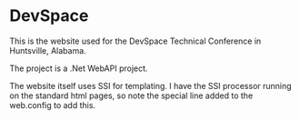 # DevSpace
This is the website used for the DevSpace Technical Conference in Huntsville, Alabama.

The project is a .Net WebAPI project.

The website itself uses SSI for templating. I have the SSI processor running on the standard html pages, so note the special line added to the web.config to add this.
